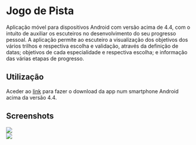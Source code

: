 # Jogo de Pista
 Aplicação móvel para dispositivos Android com versão acima de 4.4, com o intuito de auxiliar os escuteiros no desenvolvimento do seu progresso pessoal. 
 A aplicação permite ao escuteiro a visualização dos objetivos dos vários trilhos e respectiva escolha e validação, através da definição de datas; objetivos de cada especialidade e respectiva escolha; e informação das várias etapas de progresso.

 ## Utilização
 Aceder ao [link](https://drive.google.com/file/d/1JlimzktHiOS6BeLVFvLswzucPLqT5Cik/view?usp=sharing) para fazer o download da app num smartphone Android acima da versão 4.4.
 
 ## Screenshots
![](https://github.com/JoaoPVilar/Jogo-de-Pista/blob/master/screenshot.png)
<br/>
![](https://github.com/JoaoPVilar/Jogo-de-Pista/blob/master/screenshot_2.png)
